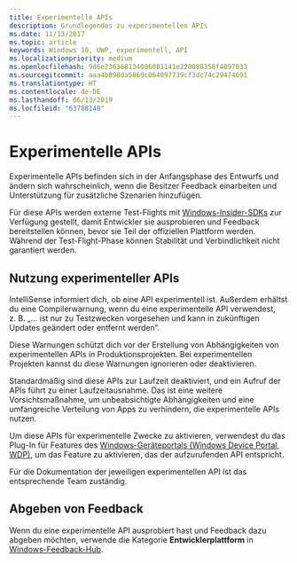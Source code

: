 ```yaml
---
title: Experimentelle APIs
description: Grundlegendes zu experimentellen APIs
ms.date: 11/13/2017
ms.topic: article
keywords: Windows 10, UWP, experimentell, API
ms.localizationpriority: medium
ms.openlocfilehash: 9d6e236368134086081141e220088358f4897033
ms.sourcegitcommit: aaa4b898da5869c064097739cf3dc74c29474691
ms.translationtype: HT
ms.contentlocale: de-DE
ms.lasthandoff: 06/13/2019
ms.locfileid: "63788148"
---
```

# <a name="experimental-apis"></a>Experimentelle APIs

Experimentelle APIs befinden sich in der Anfangsphase des Entwurfs und ändern sich wahrscheinlich, wenn die Besitzer Feedback einarbeiten und Unterstützung für zusätzliche Szenarien hinzufügen.

Für diese APIs werden externe Test-Flights mit [Windows-Insider-SDKs](https://www.microsoft.com/en-us/software-download/windowsinsiderpreviewSDK) zur Verfügung gestellt, damit Entwickler sie ausprobieren und Feedback bereitstellen können, bevor sie Teil der offiziellen Plattform werden. Während der Test-Flight-Phase können Stabilität und Verbindlichkeit nicht garantiert werden.

## <a name="consuming-experimental-apis"></a>Nutzung experimenteller APIs
IntelliSense informiert dich, ob eine API experimentell ist. Außerdem erhältst du eine Compilerwarnung, wenn du eine experimentelle API verwendest, z. B. „... ist nur zu Testzwecken vorgesehen und kann in zukünftigen Updates geändert oder entfernt werden“.

Diese Warnungen schützt dich vor der Erstellung von Abhängigkeiten von experimentellen APIs in Produktionsprojekten. Bei experimentellen Projekten kannst du diese Warnungen ignorieren oder deaktivieren.

Standardmäßig sind diese APIs zur Laufzeit deaktiviert, und ein Aufruf der APIs führt zu einer Laufzeitausnahme. Das ist eine weitere Vorsichtsmaßnahme, um unbeabsichtigte Abhängigkeiten und eine umfangreiche Verteilung von Apps zu verhindern, die experimentelle APIs nutzen.

Um diese APIs für experimentelle Zwecke zu aktivieren, verwendest du das Plug-In für Features des [Windows-Geräteportals (Windows Device Portal, WDP)](https://docs.microsoft.com/en-us/windows/uwp/debug-test-perf/device-portal), um das Feature zu aktivieren, das der aufzurufenden API entspricht.

Für die Dokumentation der jeweiligen experimentellen API ist das entsprechende Team zuständig.

## <a name="providing-feedback"></a>Abgeben von Feedback

Wenn du eine experimentelle API ausprobiert hast und Feedback dazu abgeben möchten, verwende die Kategorie **Entwicklerplattform** in [Windows-Feedback-Hub](https://support.microsoft.com/en-us/help/4021566/windows-10-send-feedback-to-microsoft-with-feedback-hub-app).